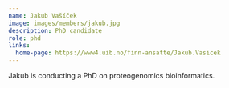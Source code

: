 ```yaml
---
name: Jakub Vašíček
image: images/members/jakub.jpg
description: PhD candidate
role: phd
links:
  home-page: https://www4.uib.no/finn-ansatte/Jakub.Vasicek
---
```


Jakub is conducting a PhD on proteogenomics bioinformatics.
